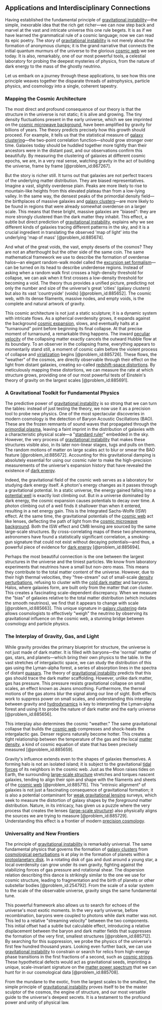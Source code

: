 ## Applications and Interdisciplinary Connections

Having established the fundamental principle of [gravitational instability](@article_id:160227)—the simple, inexorable idea that the rich get richer—we can now step back and marvel at the vast and intricate universe this one rule begets. It is as if we have learned the grammatical rule of a cosmic language; now we can read its epic poetry. The story of [gravitational instability](@article_id:160227) is not merely about the formation of anonymous clumps; it is the grand narrative that connects the initial quantum murmurs of the universe to the glorious [cosmic web](@article_id:161548) we see today. It is also, remarkably, one of our most powerful tools, a celestial laboratory for probing the deepest mysteries of physics, from the nature of dark energy to the mass of the ghostly neutrino.

Let us embark on a journey through these applications, to see how this one principle weaves together the disparate threads of astrophysics, particle physics, and cosmology into a single, coherent tapestry.

### Mapping the Cosmic Architecture

The most direct and profound consequence of our theory is that the structure in the universe is not static; it is alive and growing. The tiny density fluctuations present in the early universe, which we see imprinted on the [cosmic microwave background](@article_id:146020), have been amplified by gravity for billions of years. The theory predicts precisely how this growth should proceed. For example, it tells us that the statistical measure of [galaxy clustering](@article_id:157806)—the two-point correlation function—should grow stronger over time. Galaxies today should be huddled together more tightly than their ancestors were in the distant past, and our observations confirm this beautifully. By measuring the clustering of galaxies at different cosmic epochs, we are, in a very real sense, watching gravity in the act of building the universe, frame by frame [@problem_id:867267].

But the story is richer still. It turns out that galaxies are not perfect tracers of the underlying matter distribution. They are biased representatives. Imagine a vast, slightly overdense plain. Peaks are more likely to rise to mountain-like heights from this elevated plateau than from a low-lying valley. In the same way, the densest peaks of the primordial density field—the birthplaces of massive galaxies and [galaxy clusters](@article_id:160425)—are more likely to be found in regions that were already somewhat overdense on a larger scale. This means that these bright, massive galaxies are "biased": they are more strongly clustered than the dark matter they inhabit. This effect, a subtle but direct prediction of [gravitational instability](@article_id:160227), explains why we see different kinds of galaxies tracing different patterns in the sky, and it is a crucial ingredient in translating the observed 'map of light' into the underlying 'map of mass' [@problem_id:885674].

And what of the great voids, the vast, empty deserts of the cosmos? They are not an afterthought but the other side of the same coin. The same mathematical framework we use to describe the formation of overdense halos—an elegant random-walk model called the [excursion set formalism](@article_id:161023)—can be turned on its head to describe underdense regions. Instead of asking when a random walk first crosses a high-density threshold for collapse, we can ask when it first crosses a low-density threshold for becoming a void. The theory thus provides a unified picture, predicting not only the number and size of the universe's great 'cities' (galaxy clusters) but also its vast 'countryside' (voids) [@problem_id:885652]. The cosmic web, with its dense filaments, massive nodes, and empty voids, is the complete and natural artwork of gravity.

This cosmic architecture is not just a static sculpture; it is a dynamic system with intricate flows. As a spherical overdensity grows, it expands against the background [cosmic expansion](@article_id:160508), slows, and eventually halts at a "turnaround" point before beginning its final collapse. At that precise moment of turnaround, a remarkable thing happens. The inward [peculiar velocity](@article_id:157470) of the collapsing matter exactly cancels the outward Hubble flow at its boundary. To an observer in the collapsing frame, everything appears to momentarily stand still, a moment of cosmic calm before the violent process of collapse and [virialization](@article_id:160728) begins [@problem_id:885726]. These flows, the "weather" of the cosmos, are directly observable through their effect on the light from distant galaxies, creating so-called [redshift-space distortions](@article_id:157142). By meticulously mapping these distortions, we can measure the rate at which structure grows, providing one of our most powerful tests of Einstein's theory of gravity on the largest scales [@problem_id:885691].

### A Gravitational Toolkit for Fundamental Physics

The predictive power of [gravitational instability](@article_id:160227) is so strong that we can turn the tables: instead of just testing the theory, we now use it as a precision tool to probe new physics. One of the most spectacular discoveries in modern cosmology is the detection of Baryon Acoustic Oscillations (BAO). These are the frozen remnants of sound waves that propagated through the [primordial plasma](@article_id:161257), leaving a faint imprint in the distribution of galaxies with a characteristic physical scale—a "[standard ruler](@article_id:157361)" embedded in the sky. However, the very process of [gravitational instability](@article_id:160227) that makes these structures visible also, in its later non-linear stages, tugs and pulls on them. The random motions of matter on large scales act to blur or smear the BAO feature [@problem_id:885672]. Accounting for this gravitational damping is absolutely essential for using our cosmic ruler to make the high-precision measurements of the universe's expansion history that have revealed the existence of [dark energy](@article_id:160629).

Indeed, the gravitational field of the cosmic web serves as a laboratory for studying dark energy itself. A photon's energy changes as it passes through a gravitational potential. In a static universe, the energy gained falling into a [potential well](@article_id:151646) is exactly lost climbing out. But in a universe dominated by dark energy, the cosmic expansion causes potentials to decay over time. A photon climbing out of a well finds it shallower than when it entered, resulting in a net energy gain. This is the Integrated Sachs-Wolfe (ISW) effect. At the same time, the gravitational potentials of the [cosmic web](@article_id:161548) act like lenses, deflecting the path of light from the [cosmic microwave background](@article_id:146020). Both the ISW effect and CMB lensing are sourced by the same large-scale structures. By cross-correlating maps of these two phenomena, astronomers have found a statistically significant correlation, a smoking-gun signature that could not exist without decaying potentials—and thus, a powerful piece of evidence for [dark energy](@article_id:160629) [@problem_id:885694].

Perhaps the most beautiful connection is the one between the largest structures in the universe and the tiniest particles. We know from laboratory experiments that neutrinos have a small but non-zero mass. This means they contribute to the total matter content of the universe. However, due to their high thermal velocities, they "free-stream" out of small-scale [density perturbations](@article_id:159052), refusing to cluster with the [cold dark matter](@article_id:157725) and baryons. Halos, where galaxies form, are built only from the matter that *can* cluster. This creates a fascinating scale-dependent discrepancy. When we measure the "bias" of galaxies relative to the total matter distribution (which includes the smooth neutrinos), we find that it appears to change with scale [@problem_id:885663]. This unique signature in [galaxy clustering](@article_id:157806) data allows cosmologists to effectively "weigh" the neutrino by observing its gravitational influence on the cosmic web, a stunning bridge between cosmology and particle physics.

### The Interplay of Gravity, Gas, and Light

While gravity provides the primary blueprint for structure, the universe is not just made of dark matter. It is filled with baryons—the 'normal' matter of gas, stars, and planets—which bring their own physics to the table. In the vast stretches of intergalactic space, we can study the distribution of this gas using the Lyman-alpha forest, a series of absorption lines in the spectra of distant [quasars](@article_id:158727). The theory of [gravitational instability](@article_id:160227) predicts that this gas should trace the dark matter scaffolding. However, unlike dark matter, gas has pressure. This pressure resists gravitational collapse on small scales, an effect known as Jeans smoothing. Furthermore, the thermal motions of the gas atoms blur the signal along our line of sight. Both effects work to suppress power on small scales, and understanding this interplay between gravity and [hydrodynamics](@article_id:158377) is key to interpreting the Lyman-alpha forest and using it to probe the nature of dark matter and the early universe [@problem_id:885656].

This interplay also determines the cosmic "weather." The same gravitational collapse that builds the [cosmic web](@article_id:161548) compresses and shock-heats the intergalactic gas. Denser regions naturally become hotter. This creates a tight relationship between the temperature of the gas and the local [matter density](@article_id:262549), a kind of cosmic equation of state that has been precisely measured [@problem_id:885659].

Gravity's influence extends even to the shapes of galaxies themselves. A forming halo is not an isolated island; it is subject to the gravitational [tidal forces](@article_id:158694) of its neighbors in the cosmic web. Just as the Moon raises tides on Earth, the surrounding [large-scale structure](@article_id:158496) stretches and torques nascent galaxies, tending to align their spin and shape with the filaments and sheets of the [cosmic web](@article_id:161548) [@problem_id:885715]. This "intrinsic alignment" of galaxies is not just a fascinating consequence of gravitational formation; it is also a potential contaminant for [weak gravitational lensing](@article_id:159721) surveys, which seek to measure the distortion of galaxy shapes by the *foreground* matter distribution. Nature, in its intricacy, has given us a puzzle where the very process that creates the lenses ([large-scale structure](@article_id:158496)) also physically aligns the sources we are trying to measure [@problem_id:885729]. Understanding this effect is a frontier of modern [precision cosmology](@article_id:161071).

### Universality and New Frontiers

The principle of [gravitational instability](@article_id:160227) is remarkably universal. The same fundamental physics that governs the formation of [galaxy clusters](@article_id:160425) from [cosmological perturbations](@article_id:158585) is at play in the formation of planets within a [protoplanetary disk](@article_id:157566). In a rotating disk of gas and dust around a young star, a local overdensity can grow under its own gravity, fighting against the stabilizing forces of gas pressure and rotational shear. The dispersion relation describing this dance is strikingly similar to the one we use for cosmic structure, leading to fragmentation and the birth of planets or other substellar bodies [@problem_id:254792]. From the scale of a solar system to the scale of the observable universe, gravity sings the same fundamental tune.

This powerful framework also allows us to search for echoes of the universe's most exotic moments. In the very early universe, before recombination, baryons were coupled to photons while dark matter was not. This led to a relative "streaming velocity" between the two components. This initial offset had a subtle but calculable effect, introducing a relative displacement between the baryon and dark matter fields that suppresses the formation of the very first, smallest structures [@problem_id:885712]. By searching for this suppression, we probe the physics of the universe's first few hundred thousand years. Looking even further back, we can use [gravitational instability](@article_id:160227) to constrain or search for relics from high-energy phase transitions in the first fractions of a second, such as [cosmic strings](@article_id:142518). These hypothetical defects would act as gravitational seeds, imprinting a unique, scale-invariant signature on the [matter power spectrum](@article_id:160913) that we can hunt for in our cosmological data [@problem_id:885708].

From the mundane to the exotic, from the largest scales to the smallest, the simple principle of [gravitational instability](@article_id:160227) proves itself to be the master sculptor of the cosmos, the engine of structure, and our most versatile guide to the universe's deepest secrets. It is a testament to the profound power and unity of physical law.